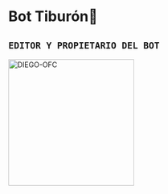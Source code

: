 # Bot Tiburón🦈

## `EDITOR Y PROPIETARIO DEL BOT` 

<a href="https://https://github.com/Lorddaniii"><img src="https://node-js-sample.herokuapp.com/node.png" width="250" height="250" alt="DIEGO-OFC"/></a>
